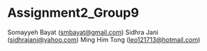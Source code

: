 # Assignment2_Group9
Somayyeh Bayat (smbayat@gmail.com)
Sidhra Jani (sidhrajani@yahoo.com)
Ming Him Tong (leo121713@hotmail.com)
